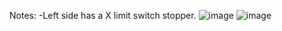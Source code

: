 Notes:
  -Left side has a X limit switch stopper.
![image](https://user-images.githubusercontent.com/37383368/172400546-43588b1f-f476-495b-a2ca-2da6bee09f51.png)
![image](https://user-images.githubusercontent.com/37383368/172400606-eb3a6ad4-3b48-4c80-b1f9-e6f5eae604f2.png)

